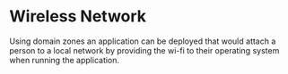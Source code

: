 # Wireless Network

Using domain zones an application can be deployed that would attach a person to a local network by providing the wi-fi to their operating system when running the application.

